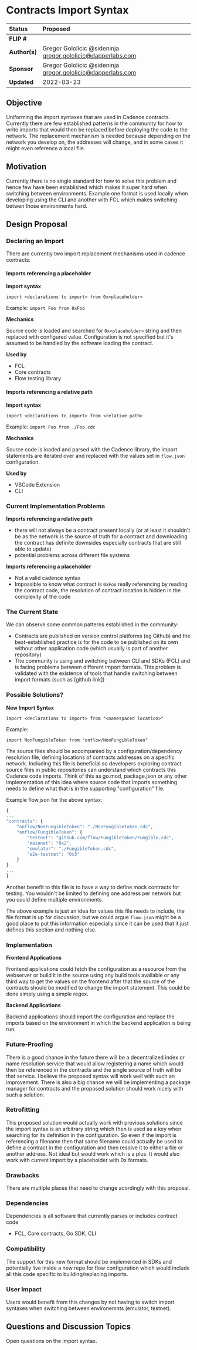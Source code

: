 # Contracts Import Syntax

| Status        | Proposed       |
:-------------- |:---------------------------------------------------- |
| **FLIP #**    | |
| **Author(s)** | Gregor Gololicic @sideninja gregor.gololicic@dapperlabs.com |
| **Sponsor**   | Gregor Gololicic @sideninja gregor.gololicic@dapperlabs.com |
| **Updated**   | 2022-03-23                                           |

## Objective
Uniforming the import syntaxes that are used in Cadence contracts. Currently there are few established patterns in the community for how to 
write imports that would then be replaced before deploying the code to the network. The replacement mechanism is needed because depending 
on the network you develop on, the addresses will change, and in some cases it might even reference a local file.

## Motivation
Currently there is no single standard for how to solve this problem and hence few have been established which makes it super hard 
when switching between environments. Example one format is used locally when developing using the CLI and another with FCL which makes 
switching betwen those environments hard.

## Design Proposal

### Declaring an Import

There are currently two import replacement mechanisms used in cadence contracts:

#### **Imports referencing a placeholder**

**Import syntax**

`import <declarations to import> from 0x<placeholder>`

Example:
`import Foo from 0xFoo`

**Mechanics**

Source code is loaded and searched for `0x<placeholder>` string and then replaced with configured value. Configuration is not specified but it's assumed to be handled by the software loading the contract.

**Used by**

- FCL
- Core contracts
- Flow testing library

#### **Imports referencing a relative path**

**Import syntax**

`import <declarations to import> from <relative path>` 

Example:
`import Foo from ./Foo.cdc`

**Mechanics**

Source code is loaded and parsed with the Cadence library, the import statements are iterated over and replaced with the values set in `flow.json` configuration. 

**Used by**

- VSCode Extension
- CLI

### Current Implementation Problems

**Imports referencing a relative path**

- there will not always be a contract present locally (or at least it shouldn't be as the network is the source of truth for a contract and downloading the contract has definite downsides especially contracts that are still able to update)
- potential problems across different file systems

**Imports referencing a placeholder**

- Not a valid cadence syntax
- Impossible to know what contract is `0xFoo` really referencing by reading the contract code, the resolution of contract location is hidden in the complexity of the code

### The Current State

We can observe some common patterns established in the community:

- Contracts are published on version control platforms (eg Github) and the best-established practice is for the code to be published on its own without other application code (which usually is part of another repository)
- The community is using and switching between CLI and SDKs (FCL) and is facing problems between different import formats. This problem is validated with the existence of tools that handle switching between import formats (such as [github link])

### Possible Solutions?

**New Import Syntax**

`import <declarations to import> from "<namespaced location>"`

Example:

`import NonFungibleToken from "onflow/NonFungibleToken"`

The source files should be accompanied by a configuration/dependency resolution file, defining locations of contracts addresses on a specific network. Including this file is beneficial so developers exploring contract source files in public repositories can understand which contracts this Cadence code imports. Think of this as go.mod, package.json or any other implementation of this idea where source code that imports something needs to define what that is in the supporting "configuration" file.

Example flow.json for the above syntax:

```jsx
{
...
"contracts": {
	"onflow/NonFungibleToken": "./NonFungibleToken.cdc",
	"onflow/FungibleToken": {
		"testnet": "github.com/flow/FungibleToken/Fungible.cdc",
		"mainnet": "0x2",
		"emulator": "./FungibleToken.cdc", 
		"e2e-testnet": "0x3"
	}
}
...
}
```

Another benefit to this file is to have a way to define mock contracts for testing. You wouldn't be limited to defining one address per network but you could define multiple environments.

The above example is just an idea for values this file needs to include, the file format is up for discussion, but we could argue `flow.json` might be a good place to put this information especially since it can be used that it just defines this section and nothing else.

### Implementation

**Frontend Applications**

Frontend applications could fetch the configuration as a resource from the webserver or build it in the source using any build tools available or any third way to get the values on the frontend after that the source of the contracts should be modified to change the import statement. This could be done simply using a simple regex.

**Backend Applications**

Backend applications should import the configuration and replace the imports based on the environment in which the backend application is being run.

### Future-Proofing

There is a good chance in the future there will be a decentralized index or name resolution service that would allow registering a name which would then be referenced in the contracts and the single source of truth will be that service. I believe the proposed syntax will work well with such an improvement. There is also a big chance we will be implementing a package manager for contracts and the proposed solution should work nicely with such a solution.

### Retrofitting

This proposed solution would actually work with previous solutions since the import syntax is an arbitrary string which then is used as a key when searching for its definition in the configuration. So even if the import is referencing a filename then that same filename could actually be used to define a contract in the configuration and then resolve it to either a file or another address. Not ideal but would work which is a plus. It would also work with current import by a placeholder with 0x formats.


### Drawbacks
There are multiple places that need to change acordingly with this proposal.

### Dependencies
Dependencies is all software that currently parses or includes contract code
- FCL, Core contracts, Go SDK, CLI

### Compatibility
The support for this new format should be implemented in SDKs and potentially live inside a new repo for flow configuration which would include all this code specific to building/replacing imports.


### User Impact
Users would benefit from this changes by not having to switch import syntaxes when switching between environemnts (emulator, testnet).

## Questions and Discussion Topics
Open questions on the import syntax.
